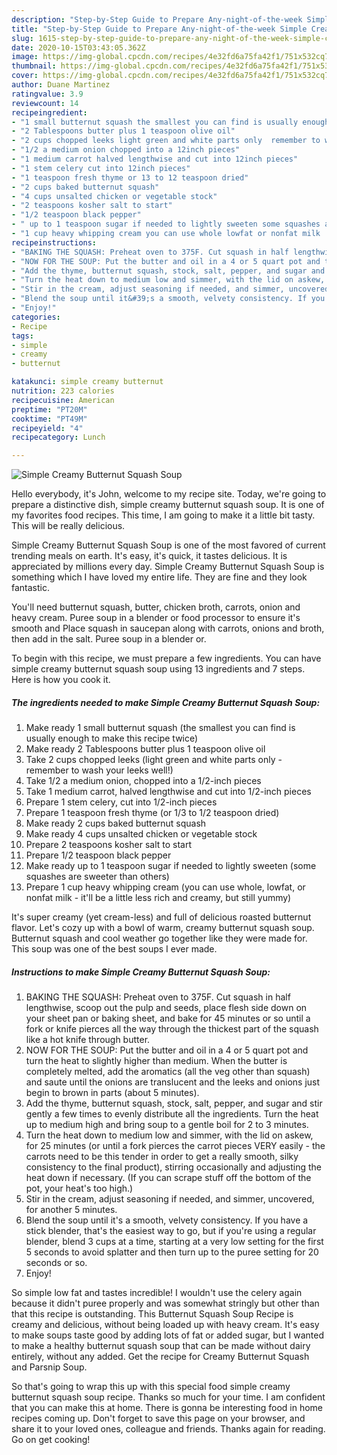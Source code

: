 ```yaml
---
description: "Step-by-Step Guide to Prepare Any-night-of-the-week Simple Creamy Butternut Squash Soup"
title: "Step-by-Step Guide to Prepare Any-night-of-the-week Simple Creamy Butternut Squash Soup"
slug: 1615-step-by-step-guide-to-prepare-any-night-of-the-week-simple-creamy-butternut-squash-soup
date: 2020-10-15T03:43:05.362Z
image: https://img-global.cpcdn.com/recipes/4e32fd6a75fa42f1/751x532cq70/simple-creamy-butternut-squash-soup-recipe-main-photo.jpg
thumbnail: https://img-global.cpcdn.com/recipes/4e32fd6a75fa42f1/751x532cq70/simple-creamy-butternut-squash-soup-recipe-main-photo.jpg
cover: https://img-global.cpcdn.com/recipes/4e32fd6a75fa42f1/751x532cq70/simple-creamy-butternut-squash-soup-recipe-main-photo.jpg
author: Duane Martinez
ratingvalue: 3.9
reviewcount: 14
recipeingredient:
- "1 small butternut squash the smallest you can find is usually enough to make this recipe twice"
- "2 Tablespoons butter plus 1 teaspoon olive oil"
- "2 cups chopped leeks light green and white parts only  remember to wash your leeks well"
- "1/2 a medium onion chopped into a 12inch pieces"
- "1 medium carrot halved lengthwise and cut into 12inch pieces"
- "1 stem celery cut into 12inch pieces"
- "1 teaspoon fresh thyme or 13 to 12 teaspoon dried"
- "2 cups baked butternut squash"
- "4 cups unsalted chicken or vegetable stock"
- "2 teaspoons kosher salt to start"
- "1/2 teaspoon black pepper"
- " up to 1 teaspoon sugar if needed to lightly sweeten some squashes are sweeter than others"
- "1 cup heavy whipping cream you can use whole lowfat or nonfat milk  itll be a little less rich and creamy but still yummy"
recipeinstructions:
- "BAKING THE SQUASH: Preheat oven to 375F. Cut squash in half lengthwise, scoop out the pulp and seeds, place flesh side down on your sheet pan or baking sheet, and bake for 45 minutes or so until a fork or knife pierces all the way through the thickest part of the squash like a hot knife through butter."
- "NOW FOR THE SOUP: Put the butter and oil in a 4 or 5 quart pot and turn the heat to slightly higher than medium. When the butter is completely melted, add the aromatics (all the veg other than squash) and saute until the onions are translucent and the leeks and onions just begin to brown in parts (about 5 minutes)."
- "Add the thyme, butternut squash, stock, salt, pepper, and sugar and stir gently a few times to evenly distribute all the ingredients. Turn the heat up to medium high and bring soup to a gentle boil for 2 to 3 minutes."
- "Turn the heat down to medium low and simmer, with the lid on askew, for 25 minutes (or until a fork pierces the carrot pieces VERY easily - the carrots need to be this tender in order to get a really smooth, silky consistency to the final product), stirring occasionally and adjusting the heat down if necessary. (If you can scrape stuff off the bottom of the pot, your heat&#39;s too high.)"
- "Stir in the cream, adjust seasoning if needed, and simmer, uncovered, for another 5 minutes."
- "Blend the soup until it&#39;s a smooth, velvety consistency. If you have a stick blender, that&#39;s the easiest way to go, but if you&#39;re using a regular blender, blend 3 cups at a time, starting at a very low setting for the first 5 seconds to avoid splatter and then turn up to the puree setting for 20 seconds or so."
- "Enjoy!"
categories:
- Recipe
tags:
- simple
- creamy
- butternut

katakunci: simple creamy butternut 
nutrition: 223 calories
recipecuisine: American
preptime: "PT20M"
cooktime: "PT49M"
recipeyield: "4"
recipecategory: Lunch

---
```



![Simple Creamy Butternut Squash Soup](https://img-global.cpcdn.com/recipes/4e32fd6a75fa42f1/751x532cq70/simple-creamy-butternut-squash-soup-recipe-main-photo.jpg)

Hello everybody, it's John, welcome to my recipe site. Today, we're going to prepare a distinctive dish, simple creamy butternut squash soup. It is one of my favorites food recipes. This time, I am going to make it a little bit tasty. This will be really delicious.

Simple Creamy Butternut Squash Soup is one of the most favored of current trending meals on earth. It's easy, it's quick, it tastes delicious. It is appreciated by millions every day. Simple Creamy Butternut Squash Soup is something which I have loved my entire life. They are fine and they look fantastic.

You&#39;ll need butternut squash, butter, chicken broth, carrots, onion and heavy cream. Puree soup in a blender or food processor to ensure it&#39;s smooth and Place squash in saucepan along with carrots, onions and broth, then add in the salt. Puree soup in a blender or.


To begin with this recipe, we must prepare a few ingredients. You can have simple creamy butternut squash soup using 13 ingredients and 7 steps. Here is how you cook it.

<!--inarticleads1-->

##### The ingredients needed to make Simple Creamy Butternut Squash Soup:

1. Make ready 1 small butternut squash (the smallest you can find is usually enough to make this recipe twice)
1. Make ready 2 Tablespoons butter plus 1 teaspoon olive oil
1. Take 2 cups chopped leeks (light green and white parts only - remember to wash your leeks well!)
1. Take 1/2 a medium onion, chopped into a 1/2-inch pieces
1. Take 1 medium carrot, halved lengthwise and cut into 1/2-inch pieces
1. Prepare 1 stem celery, cut into 1/2-inch pieces
1. Prepare 1 teaspoon fresh thyme (or 1/3 to 1/2 teaspoon dried)
1. Make ready 2 cups baked butternut squash
1. Make ready 4 cups unsalted chicken or vegetable stock
1. Prepare 2 teaspoons kosher salt to start
1. Prepare 1/2 teaspoon black pepper
1. Make ready  up to 1 teaspoon sugar if needed to lightly sweeten (some squashes are sweeter than others)
1. Prepare 1 cup heavy whipping cream (you can use whole, lowfat, or nonfat milk - it&#39;ll be a little less rich and creamy, but still yummy)


It&#39;s super creamy (yet cream-less) and full of delicious roasted butternut flavor. Let&#39;s cozy up with a bowl of warm, creamy butternut squash soup. Butternut squash and cool weather go together like they were made for. This soup was one of the best soups I ever made. 

<!--inarticleads2-->

##### Instructions to make Simple Creamy Butternut Squash Soup:

1. BAKING THE SQUASH: Preheat oven to 375F. Cut squash in half lengthwise, scoop out the pulp and seeds, place flesh side down on your sheet pan or baking sheet, and bake for 45 minutes or so until a fork or knife pierces all the way through the thickest part of the squash like a hot knife through butter.
1. NOW FOR THE SOUP: Put the butter and oil in a 4 or 5 quart pot and turn the heat to slightly higher than medium. When the butter is completely melted, add the aromatics (all the veg other than squash) and saute until the onions are translucent and the leeks and onions just begin to brown in parts (about 5 minutes).
1. Add the thyme, butternut squash, stock, salt, pepper, and sugar and stir gently a few times to evenly distribute all the ingredients. Turn the heat up to medium high and bring soup to a gentle boil for 2 to 3 minutes.
1. Turn the heat down to medium low and simmer, with the lid on askew, for 25 minutes (or until a fork pierces the carrot pieces VERY easily - the carrots need to be this tender in order to get a really smooth, silky consistency to the final product), stirring occasionally and adjusting the heat down if necessary. (If you can scrape stuff off the bottom of the pot, your heat&#39;s too high.)
1. Stir in the cream, adjust seasoning if needed, and simmer, uncovered, for another 5 minutes.
1. Blend the soup until it&#39;s a smooth, velvety consistency. If you have a stick blender, that&#39;s the easiest way to go, but if you&#39;re using a regular blender, blend 3 cups at a time, starting at a very low setting for the first 5 seconds to avoid splatter and then turn up to the puree setting for 20 seconds or so.
1. Enjoy!


So simple low fat and tastes incredible! I wouldn&#39;t use the celery again because it didn&#39;t puree properly and was somewhat stringly but other than that this recipe is outstanding. This Butternut Squash Soup Recipe is creamy and delicious, without being loaded up with heavy cream. It&#39;s easy to make soups taste good by adding lots of fat or added sugar, but I wanted to make a healthy butternut squash soup that can be made without dairy entirely, without any added. Get the recipe for Creamy Butternut Squash and Parsnip Soup. 

So that's going to wrap this up with this special food simple creamy butternut squash soup recipe. Thanks so much for your time. I am confident that you can make this at home. There is gonna be interesting food in home recipes coming up. Don't forget to save this page on your browser, and share it to your loved ones, colleague and friends. Thanks again for reading. Go on get cooking!
